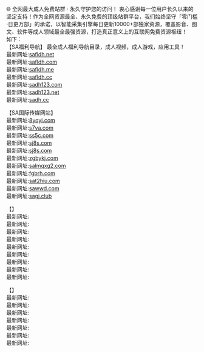 🌐 全网最大成人免费站群 · 永久守护您的访问！
衷心感谢每一位用户长久以来的坚定支持！作为全网资源最全、永久免费的顶级站群平台，我们始终坚守「零门槛·日更万部」的承诺，以智能采集引擎每日更新10000+部独家资源，覆盖影音、图文、软件等成人领域最全最强资源，打造真正意义上的互联网免费资源枢纽！      
如下：                  
【SA福利导航】 最全成人福利导航目录，成人视频，成人游戏，应用工具！                                                                                                     
最新网址:[safldh.net](safldh.net)           
最新网址:[safldh.com](safldh.com)        
最新网址:[safldh.me](safldh.me)          
最新网址:[safldh.cc](safldh.cc)            
最新网址:[sadh123.com](sadh123.com)           
最新网址:[sadh123.net](sadh123.net)             
最新网址:[sadh.cc](sadh.cc)                          
                                                                                                                                                            
【SA国际传媒网站】      
最新网址:[8yoyi.com](8yoyi.com)    
最新网址:[s7va.com](s7va.com)    
最新网址:[ss5c.com](ss5c.com)               
最新网址:[sj8s.com](sj8s.com)                    
最新网址:[sj8s.com](sj8s.com)                 
最新网址:[zgbykj.com](zgbykj.com)             
最新网址:[salmqxg2.com](salmqxg2.com)                
最新网址:[fgbrh.com](fgbrh.com)                             
最新网址:[sat2hiu.com](sat2hiu.com)                    
最新网址:[sawwd.com](sawwd.com)                           
最新网址:[sagj.club](sagj.club)                          


【】    
最新网址:[]()           
最新网址:[]()            
最新网址:[]()         
最新网址:[]()             
最新网址:[]()            
最新网址:[]()     
最新网址:[]()             
最新网址:[]()          
最新网址:[]()       

【】     
最新网址:[]()         
最新网址:[]()         
最新网址:[]()    
最新网址:[]()       
最新网址:[]()            
最新网址:[]()     
最新网址:[]()             
